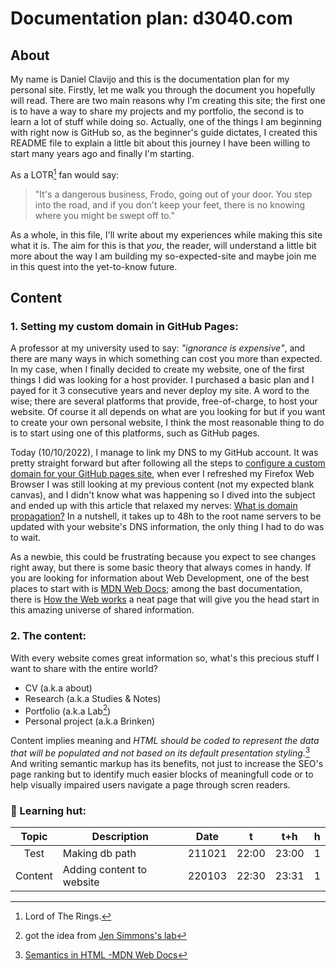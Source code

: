 # Documentation plan: d3040.com

## About

My name is Daniel Clavijo and this is the documentation plan for my personal site. Firstly, let me walk you through the document you hopefully will read. There are two main reasons why I'm creating this site; the first one is to have a way to share my projects and my portfolio, the second is to learn a lot of stuff while doing so. Actually, one of the things I am beginning with right now is GitHub so, as the beginner's guide dictates, I created this README file to explain a little bit about this journey I have been willing to start many years ago and finally I'm starting.

As a LOTR[^1] fan would say:

> "It's a dangerous business, Frodo, going out of your door. You step into the road, and if you don't keep your feet, there is no knowing where you might be swept off to."

As a whole, in this file, I'll write about my experiences while making this site what it is. The aim for this is that _you_, the reader, will understand a little bit more about the way I am building my so-expected-site and maybe join me in this quest into the yet-to-know future.

## Content

### 1. Setting my custom domain in GitHub Pages:

A professor at my university used to say: *"ignorance is expensive"*, and there are many ways in which something can cost you more than expected. In my case, when I finally decided to create my website, one of the first things I did was looking for a host provider. I purchased a basic plan and I payed for it 3 consecutive years and never deploy my site. A word to the wise; there are several platforms that provide, free-of-charge, to host your website. Of course it all depends on what are you looking for but if you want to create your own personal website, I think the most reasonable thing to do is to start using one of this platforms, such as GitHub pages.

Today (10/10/2022), I manage to link my DNS to my GitHub account. It was pretty straight forward but after following all the steps to [configure a custom domain for your GitHub pages site](https://docs.github.com/en/pages/configuring-a-custom-domain-for-your-github-pages-site), when ever I refreshed my Firefox Web Browser I was still looking at my previous content (not my expected blank canvas), and I didn't know what was happening so I dived into the subject and ended up with this article that relaxed my nerves: [What is domain propagation?](https://whyandhowto.com/thecnical/what-is-domain-propagation) In a nutshell, it takes up to 48h to the root name servers to be updated with your website's DNS information, the only thing I had to do was to wait.

As a newbie, this could be frustrating because you expect to see changes right away, but there is some basic theory that always comes in handy. If you are looking for information about Web Development, one of the best places to start with is [MDN Web Docs](https://developer.mozilla.org/); among the bast documentation, there is [How the Web works](https://developer.mozilla.org/en-US/docs/Learn/Getting_started_with_the_web/How_the_Web_works) a neat page that will give you the head start in this amazing universe of shared information.

### 2. The content:

With every website comes great information so, what's this precious stuff I want to share with the entire world?

- CV (a.k.a about)
- Research (a.k.a Studies & Notes)
- Portfolio (a.k.a Lab[^2])
- Personal project (a.k.a Brinken)

Content implies meaning and _HTML should be coded to represent the data that will be populated and not based on its default presentation styling._[^3] And writing semantic markup has its benefits, not just to increase the SEO's page ranking but to identify much easier blocks of meaningfull code or to help visually impaired users navigate a page through scren readers. 

### :beaver: Learning hut:

| Topic |          Description          | Date |  t  | t+h | h |
|:-----:|-------------------------------|:----:|:---:|:---:|:-:|
|Test   |Making db path                 |211021|22:00|23:00|1  |
|Content|Adding content to website 		|220103|22:30|23:31|1  |	


[^1]: Lord of The Rings.
[^2]: got the idea from [Jen Simmons's lab](https://labs.jensimmons.com)
[^3]: [Semantics in HTML -MDN Web Docs](https://developer.mozilla.org/en-US/docs/Glossary/Semantics#semantics_in_html)
